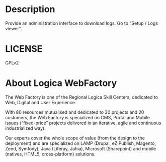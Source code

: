 Description
===========
Provide an administration interface to download logs. Go to "Setup / Logs viewer".

LICENSE
=======
GPLv2

About Logica WebFactory
========================
The Web Factory is one of the Regional Logica Skill Centers, dedicated to Web, Digital and User Experience.

With 80 resources mutualised and dedicated to 30 projects and 20 customers, the Web Factory is specialized on CMS, Portal and Mobile issues (“fixed-price” projects delivered in an iterative, agile and continuous industrialized way).

Our experts cover the whole scope of value (from the design to the deployment) and are specialized on LAMP (Drupal, eZ Publish, Magento, Zend, Symfony), Java (Liferay, Jahia), Microsoft (Sharepoint) and mobile (natives, HTML5, cross-platform) solutions.